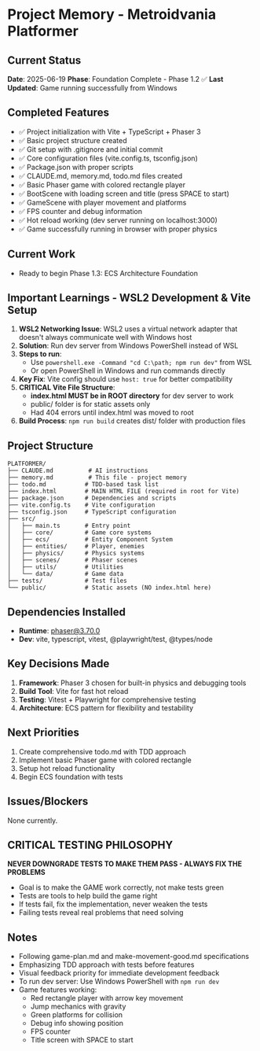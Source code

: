 # Project Memory - Metroidvania Platformer

## Current Status
**Date**: 2025-06-19
**Phase**: Foundation Complete - Phase 1.2 ✅
**Last Updated**: Game running successfully from Windows

## Completed Features
- ✅ Project initialization with Vite + TypeScript + Phaser 3
- ✅ Basic project structure created
- ✅ Git setup with .gitignore and initial commit
- ✅ Core configuration files (vite.config.ts, tsconfig.json)
- ✅ Package.json with proper scripts
- ✅ CLAUDE.md, memory.md, todo.md files created
- ✅ Basic Phaser game with colored rectangle player
- ✅ BootScene with loading screen and title (press SPACE to start)
- ✅ GameScene with player movement and platforms
- ✅ FPS counter and debug information
- ✅ Hot reload working (dev server running on localhost:3000)
- ✅ Game successfully running in browser with proper physics

## Current Work
- Ready to begin Phase 1.3: ECS Architecture Foundation

## Important Learnings - WSL2 Development & Vite Setup
1. **WSL2 Networking Issue**: WSL2 uses a virtual network adapter that doesn't always communicate well with Windows host
2. **Solution**: Run dev server from Windows PowerShell instead of WSL
3. **Steps to run**:
   - Use `powershell.exe -Command "cd C:\path; npm run dev"` from WSL
   - Or open PowerShell in Windows and run commands directly
4. **Key Fix**: Vite config should use `host: true` for better compatibility
5. **CRITICAL Vite File Structure**: 
   - **index.html MUST be in ROOT directory** for dev server to work
   - public/ folder is for static assets only
   - Had 404 errors until index.html was moved to root
6. **Build Process**: `npm run build` creates dist/ folder with production files

## Project Structure
```
PLATFORMER/
├── CLAUDE.md          # AI instructions
├── memory.md          # This file - project memory
├── todo.md           # TDD-based task list
├── index.html        # MAIN HTML FILE (required in root for Vite)
├── package.json      # Dependencies and scripts
├── vite.config.ts    # Vite configuration
├── tsconfig.json     # TypeScript configuration
├── src/
│   ├── main.ts       # Entry point
│   ├── core/         # Game core systems
│   ├── ecs/          # Entity Component System
│   ├── entities/     # Player, enemies
│   ├── physics/      # Physics systems
│   ├── scenes/       # Phaser scenes
│   ├── utils/        # Utilities
│   └── data/         # Game data
├── tests/            # Test files
└── public/           # Static assets (NO index.html here)
```

## Dependencies Installed
- **Runtime**: phaser@3.70.0
- **Dev**: vite, typescript, vitest, @playwright/test, @types/node

## Key Decisions Made
1. **Framework**: Phaser 3 chosen for built-in physics and debugging tools
2. **Build Tool**: Vite for fast hot reload
3. **Testing**: Vitest + Playwright for comprehensive testing
4. **Architecture**: ECS pattern for flexibility and testability

## Next Priorities
1. Create comprehensive todo.md with TDD approach
2. Implement basic Phaser game with colored rectangle
3. Setup hot reload functionality
4. Begin ECS foundation with tests

## Issues/Blockers
None currently.

## CRITICAL TESTING PHILOSOPHY
**NEVER DOWNGRADE TESTS TO MAKE THEM PASS - ALWAYS FIX THE PROBLEMS**
- Goal is to make the GAME work correctly, not make tests green
- Tests are tools to help build the game right
- If tests fail, fix the implementation, never weaken the tests
- Failing tests reveal real problems that need solving

## Notes
- Following game-plan.md and make-movement-good.md specifications
- Emphasizing TDD approach with tests before features
- Visual feedback priority for immediate development feedback
- To run dev server: Use Windows PowerShell with `npm run dev`
- Game features working: 
  - Red rectangle player with arrow key movement
  - Jump mechanics with gravity
  - Green platforms for collision
  - Debug info showing position
  - FPS counter
  - Title screen with SPACE to start